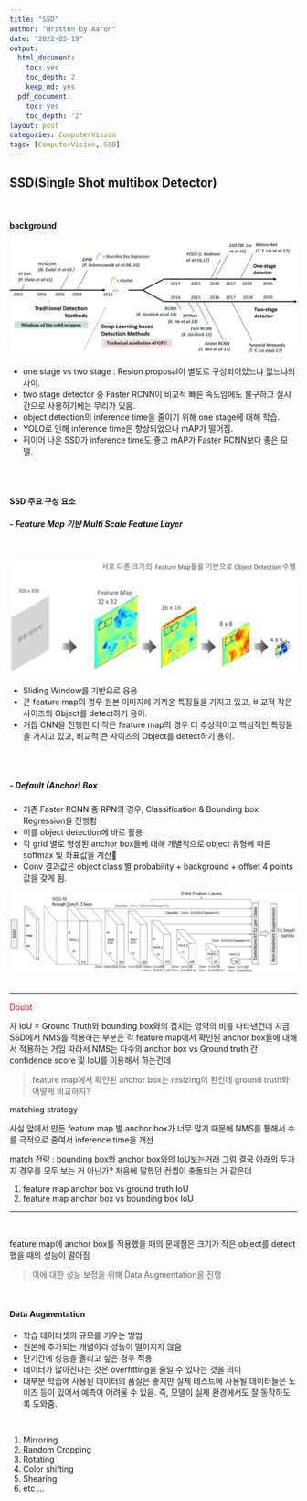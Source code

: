 ```yaml
---
title: "SSD"
author: "Written by Aaron"
date: "2022-05-19"
output:
  html_document:
    toc: yes
    toc_depth: 2
    keep_md: yes
  pdf_document:
    toc: yes
    toc_depth: '2'
layout: post
categories: ComputerVision
tags: [ComputerVision, SSD]
---
```



## SSD(Single Shot multibox Detector)

<br>

#### background

![SSD-1](/assets/images/CV/SSD-1.png)

- one stage vs two stage : Resion proposal이 별도로 구성되어있느냐 없느냐의 차이.
- two stage detector 중 Faster RCNN이 비교적 빠른 속도임에도 불구하고 실시간으로 사용하기에는 무리가 있음.
- object detection의 inference time을 줄이기 위해 one stage에 대해 학습.
- YOLO로 인해 inference time은 향상되었으나 mAP가 떨어짐.
- 뒤이어 나온 SSD가 inference time도 좋고 mAP가 Faster RCNN보다 좋은 모델.

<br><br>

#### SSD 주요 구성 요소

##### - **Feature Map 기반 Multi Scale Feature Layer**

<br>

![SSD-2](/assets/images/CV/SSD-2.png)

- Sliding Window를 기반으로 응용
- 큰 feature map의 경우 원본 이미지에 가까운 특징들을 가지고 있고, 비교적 작은 사이즈의 Object를 detect하기 용이.
- 거듭 CNN을 진행한 더 작은 feature map의 경우 더 추상적이고 핵심적인 특징들을 가지고 있고, 비교적 큰 사이즈의 Object를 detect하기 용이.

<br><br>

##### - **Default (Anchor) Box**

- 기존 Faster RCNN 중 RPN의 경우, Classification & Bounding box Regression을 진행함
- 이를 object detection에 바로 활용
- 각 grid 별로 형성된 anchor box들에 대해 개별적으로 object 유형에 따른 softmax 및 좌표값을 계산
- Conv 결과값은 object class 별 probability + background + offset 4 points 값을 갖게 됨.

![SSD-3](/assets/images/CV/SSD-3.png)
<br><br>

---

<span style="color:red"> Doubt </span>

자 IoU = Ground Truth와 bounding box와의 겹치는 영역의 비를 나타낸건데
지금 SSD에서 NMS를 적용하는 부분은 각 feature map에서 확인된 anchor box들에 대해서 적용하는 거임
따라서 NMS는 다수의 anchor box vs Ground truth 간 confidence score 및 IoU를 이용해서 하는건데

 > feature map에서 확인된 anchor box는 resizing이 된건데  ground truth와 어떻게 비교하지?

matching strategy

사실 앞에서 만든 feature map 별 anchor box가 너무 많기 때문에 NMS를 통해서 수를 극적으로 줄여서 inference time을 개선

match 전략 : bounding box와 anchor box와의 IoU보는거래
그럼 결국 아래의 두가지 경우를 모두 보는 거 아닌가? 처음에 말했던 컨셉이 충돌되는 거 같은데

1. feature map anchor box vs ground truth IoU
2. feature map anchor box vs bounding box IoU

---

<br>

feature map에 anchor box를 적용했을 때의 문제점은 크기가 작은 object를 detect했을 때의 성능이 떨어짐

> 이에 대한 성능 보정을 위해 Data Augmentation을 진행

<br>

#### Data Augmentation

- 학습 데이터셋의 규모를 키우는 방법
- 원본에 추가되는 개념이라 성능이 떨어지지 않음
- 단기간에 성능을 올리고 싶은 경우 적용
- 데이터가 많아진다는 것은 overfitting을 줄일 수 있다는 것을 의미
- 대부분 학습에 사용된 데이터의 품질은 좋지만 실제 테스트에 사용될 데이터들은 노이즈 등이 있어서 예측이 어려울 수 있음. 즉, 모델이 실제 환경에서도 잘 동작하도록 도와줌.

<br>

1. Mirroring
2. Random Cropping
3. Rotating
4. Color shifting
5. Shearing
6. etc ...





